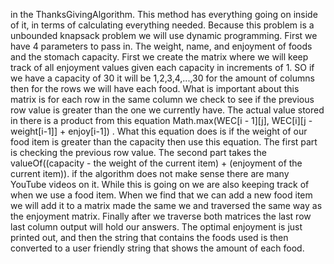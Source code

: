 in the ThanksGivingAlgorithm. This method has everything going on inside of it, in terms of calculating everything needed. Because this problem is a unbounded knapsack problem we will use dynamic programming. First we have 4 parameters to pass in. The weight, name, and enjoyment of foods and the stomach capacity. First we create the matrix where we will keep track of all enjoyment values given each capacity in increments of 1. SO if we have a capacity of 30 it will be 1,2,3,4,...,30 for the amount of columns then for the rows we will have each food. What is important about this matrix is for each row in the same column we check to see if the previous row value is greater than the one we currently have. The actual value stored in there is a product from this equation Math.max(WEC[i - 1][j], WEC[i][j - weight[i-1]] + enjoy[i-1]) . What this equation does is if the weight of our food item is greater than the capacity then use this equation. The first part is checking the previous row value. The second part takes the valueOf((capacity - the weight of the current item) + (enjoyment of the current item)). if the algorithm does not make sense there are many YouTube videos on it. While this is going on we are also keeping track of when we use a food item. When we find that we can add a new food item we will add it to a matrix made the same we and traversed the same way as the enjoyment matrix. Finally after we traverse both matrices the last row last column output will hold our answers. The optimal enjoyment is just printed out, and then the string that contains the foods used is then converted to a user friendly string that shows the amount of each food.